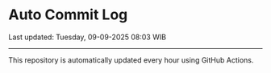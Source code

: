 # Auto Commit Log

Last updated: Tuesday, 09-09-2025 08:03 WIB

---

This repository is automatically updated every hour using GitHub Actions.
